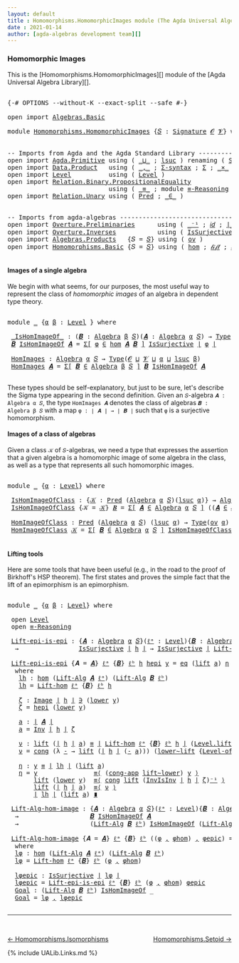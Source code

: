 ```yaml
---
layout: default
title : Homomorphisms.HomomorphicImages module (The Agda Universal Algebra Library)
date : 2021-01-14
author: [agda-algebras development team][]
---
```


### <a id="homomorphic-images">Homomorphic Images</a>

This is the [Homomorphisms.HomomorphicImages][] module of the [Agda Universal Algebra Library][].

<pre class="Agda">

<a id="339" class="Symbol">{-#</a> <a id="343" class="Keyword">OPTIONS</a> <a id="351" class="Pragma">--without-K</a> <a id="363" class="Pragma">--exact-split</a> <a id="377" class="Pragma">--safe</a> <a id="384" class="Symbol">#-}</a>

<a id="389" class="Keyword">open</a> <a id="394" class="Keyword">import</a> <a id="401" href="Algebras.Basic.html" class="Module">Algebras.Basic</a>

<a id="417" class="Keyword">module</a> <a id="424" href="Homomorphisms.HomomorphicImages.html" class="Module">Homomorphisms.HomomorphicImages</a> <a id="456" class="Symbol">{</a><a id="457" href="Homomorphisms.HomomorphicImages.html#457" class="Bound">𝑆</a> <a id="459" class="Symbol">:</a> <a id="461" href="Algebras.Basic.html#3581" class="Function">Signature</a> <a id="471" href="Algebras.Basic.html#1155" class="Generalizable">𝓞</a> <a id="473" href="Algebras.Basic.html#1157" class="Generalizable">𝓥</a><a id="474" class="Symbol">}</a> <a id="476" class="Keyword">where</a>


<a id="484" class="Comment">-- Imports from Agda and the Agda Standard Library --------------------------------</a>
<a id="568" class="Keyword">open</a> <a id="573" class="Keyword">import</a> <a id="580" href="Agda.Primitive.html" class="Module">Agda.Primitive</a> <a id="595" class="Keyword">using</a> <a id="601" class="Symbol">(</a> <a id="603" href="Agda.Primitive.html#810" class="Primitive Operator">_⊔_</a> <a id="607" class="Symbol">;</a> <a id="609" href="Agda.Primitive.html#780" class="Primitive">lsuc</a> <a id="614" class="Symbol">)</a> <a id="616" class="Keyword">renaming</a> <a id="625" class="Symbol">(</a> <a id="627" href="Agda.Primitive.html#326" class="Primitive">Set</a> <a id="631" class="Symbol">to</a> <a id="634" class="Primitive">Type</a> <a id="639" class="Symbol">)</a>
<a id="641" class="Keyword">open</a> <a id="646" class="Keyword">import</a> <a id="653" href="Data.Product.html" class="Module">Data.Product</a>   <a id="668" class="Keyword">using</a> <a id="674" class="Symbol">(</a> <a id="676" href="Agda.Builtin.Sigma.html#236" class="InductiveConstructor Operator">_,_</a> <a id="680" class="Symbol">;</a> <a id="682" href="Data.Product.html#916" class="Function">Σ-syntax</a> <a id="691" class="Symbol">;</a> <a id="693" href="Agda.Builtin.Sigma.html#166" class="Record">Σ</a> <a id="695" class="Symbol">;</a> <a id="697" href="Data.Product.html#1167" class="Function Operator">_×_</a> <a id="701" class="Symbol">)</a>
<a id="703" class="Keyword">open</a> <a id="708" class="Keyword">import</a> <a id="715" href="Level.html" class="Module">Level</a>          <a id="730" class="Keyword">using</a> <a id="736" class="Symbol">(</a> <a id="738" href="Agda.Primitive.html#597" class="Postulate">Level</a> <a id="744" class="Symbol">)</a>
<a id="746" class="Keyword">open</a> <a id="751" class="Keyword">import</a> <a id="758" href="Relation.Binary.PropositionalEquality.html" class="Module">Relation.Binary.PropositionalEquality</a>
                           <a id="823" class="Keyword">using</a> <a id="829" class="Symbol">(</a> <a id="831" href="Agda.Builtin.Equality.html#151" class="Datatype Operator">_≡_</a> <a id="835" class="Symbol">;</a> <a id="837" class="Keyword">module</a> <a id="844" href="Relation.Binary.PropositionalEquality.Core.html#2708" class="Module">≡-Reasoning</a> <a id="856" class="Symbol">;</a> <a id="858" href="Relation.Binary.PropositionalEquality.Core.html#1130" class="Function">cong</a> <a id="863" class="Symbol">;</a> <a id="865" href="Relation.Binary.PropositionalEquality.Core.html#1461" class="Function">cong-app</a> <a id="874" class="Symbol">)</a>
<a id="876" class="Keyword">open</a> <a id="881" class="Keyword">import</a> <a id="888" href="Relation.Unary.html" class="Module">Relation.Unary</a> <a id="903" class="Keyword">using</a> <a id="909" class="Symbol">(</a> <a id="911" href="Relation.Unary.html#1101" class="Function">Pred</a> <a id="916" class="Symbol">;</a> <a id="918" href="Relation.Unary.html#1523" class="Function Operator">_∈_</a> <a id="922" class="Symbol">)</a>


<a id="926" class="Comment">-- Imports from agda-algebras --------------------------------------------------------------</a>
<a id="1019" class="Keyword">open</a> <a id="1024" class="Keyword">import</a> <a id="1031" href="Overture.Preliminaries.html" class="Module">Overture.Preliminaries</a>      <a id="1059" class="Keyword">using</a> <a id="1065" class="Symbol">(</a> <a id="1067" href="Overture.Preliminaries.html#4949" class="Function Operator">_⁻¹</a> <a id="1071" class="Symbol">;</a> <a id="1073" href="Overture.Preliminaries.html#5348" class="Function">𝑖𝑑</a> <a id="1076" class="Symbol">;</a> <a id="1078" href="Overture.Preliminaries.html#4245" class="Function Operator">∣_∣</a> <a id="1082" class="Symbol">;</a> <a id="1084" href="Overture.Preliminaries.html#4283" class="Function Operator">∥_∥</a> <a id="1088" class="Symbol">;</a> <a id="1090" href="Overture.Preliminaries.html#8697" class="Function">lower∼lift</a> <a id="1101" class="Symbol">;</a> <a id="1103" href="Overture.Preliminaries.html#8621" class="Function">lift∼lower</a> <a id="1114" class="Symbol">)</a>
<a id="1116" class="Keyword">open</a> <a id="1121" class="Keyword">import</a> <a id="1128" href="Overture.Inverses.html" class="Module">Overture.Inverses</a>           <a id="1156" class="Keyword">using</a> <a id="1162" class="Symbol">(</a> <a id="1164" href="Overture.Inverses.html#3227" class="Function">IsSurjective</a> <a id="1177" class="Symbol">;</a> <a id="1179" href="Overture.Inverses.html#1171" class="Datatype Operator">Image_∋_</a> <a id="1188" class="Symbol">;</a> <a id="1190" href="Overture.Inverses.html#1771" class="Function">Inv</a> <a id="1194" class="Symbol">;</a> <a id="1196" href="Overture.Inverses.html#1934" class="Function">InvIsInv</a> <a id="1205" class="Symbol">;</a> <a id="1207" href="Overture.Inverses.html#1219" class="InductiveConstructor">eq</a> <a id="1210" class="Symbol">)</a>
<a id="1212" class="Keyword">open</a> <a id="1217" class="Keyword">import</a> <a id="1224" href="Algebras.Products.html" class="Module">Algebras.Products</a>   <a id="1244" class="Symbol">{</a><a id="1245" class="Argument">𝑆</a> <a id="1247" class="Symbol">=</a> <a id="1249" href="Homomorphisms.HomomorphicImages.html#457" class="Bound">𝑆</a><a id="1250" class="Symbol">}</a> <a id="1252" class="Keyword">using</a> <a id="1258" class="Symbol">(</a> <a id="1260" href="Algebras.Products.html#3004" class="Function">ov</a> <a id="1263" class="Symbol">)</a>
<a id="1265" class="Keyword">open</a> <a id="1270" class="Keyword">import</a> <a id="1277" href="Homomorphisms.Basic.html" class="Module">Homomorphisms.Basic</a> <a id="1297" class="Symbol">{</a><a id="1298" class="Argument">𝑆</a> <a id="1300" class="Symbol">=</a> <a id="1302" href="Homomorphisms.HomomorphicImages.html#457" class="Bound">𝑆</a><a id="1303" class="Symbol">}</a> <a id="1305" class="Keyword">using</a> <a id="1311" class="Symbol">(</a> <a id="1313" href="Homomorphisms.Basic.html#3104" class="Function">hom</a> <a id="1317" class="Symbol">;</a> <a id="1319" href="Homomorphisms.Basic.html#4596" class="Function">𝓁𝒾𝒻𝓉</a> <a id="1324" class="Symbol">;</a> <a id="1326" href="Homomorphisms.Basic.html#4685" class="Function">𝓁ℴ𝓌ℯ𝓇</a> <a id="1332" class="Symbol">;</a> <a id="1334" href="Homomorphisms.Basic.html#4778" class="Function">Lift-hom</a> <a id="1343" class="Symbol">)</a>

</pre>


#### <a id="images-of-a-single-algebra">Images of a single algebra</a>

We begin with what seems, for our purposes, the most useful way to represent the class of *homomorphic images* of an algebra in dependent type theory.

<pre class="Agda">

<a id="1597" class="Keyword">module</a> <a id="1604" href="Homomorphisms.HomomorphicImages.html#1604" class="Module">_</a> <a id="1606" class="Symbol">{</a><a id="1607" href="Homomorphisms.HomomorphicImages.html#1607" class="Bound">α</a> <a id="1609" href="Homomorphisms.HomomorphicImages.html#1609" class="Bound">β</a> <a id="1611" class="Symbol">:</a> <a id="1613" href="Agda.Primitive.html#597" class="Postulate">Level</a> <a id="1619" class="Symbol">}</a> <a id="1621" class="Keyword">where</a>

 <a id="1629" href="Homomorphisms.HomomorphicImages.html#1629" class="Function Operator">_IsHomImageOf_</a> <a id="1644" class="Symbol">:</a> <a id="1646" class="Symbol">(</a><a id="1647" href="Homomorphisms.HomomorphicImages.html#1647" class="Bound">𝑩</a> <a id="1649" class="Symbol">:</a> <a id="1651" href="Algebras.Basic.html#6023" class="Function">Algebra</a> <a id="1659" href="Homomorphisms.HomomorphicImages.html#1609" class="Bound">β</a> <a id="1661" href="Homomorphisms.HomomorphicImages.html#457" class="Bound">𝑆</a><a id="1662" class="Symbol">)(</a><a id="1664" href="Homomorphisms.HomomorphicImages.html#1664" class="Bound">𝑨</a> <a id="1666" class="Symbol">:</a> <a id="1668" href="Algebras.Basic.html#6023" class="Function">Algebra</a> <a id="1676" href="Homomorphisms.HomomorphicImages.html#1607" class="Bound">α</a> <a id="1678" href="Homomorphisms.HomomorphicImages.html#457" class="Bound">𝑆</a><a id="1679" class="Symbol">)</a> <a id="1681" class="Symbol">→</a> <a id="1683" href="Homomorphisms.HomomorphicImages.html#634" class="Primitive">Type</a> <a id="1688" class="Symbol">_</a>
 <a id="1691" href="Homomorphisms.HomomorphicImages.html#1691" class="Bound">𝑩</a> <a id="1693" href="Homomorphisms.HomomorphicImages.html#1629" class="Function Operator">IsHomImageOf</a> <a id="1706" href="Homomorphisms.HomomorphicImages.html#1706" class="Bound">𝑨</a> <a id="1708" class="Symbol">=</a> <a id="1710" href="Data.Product.html#916" class="Function">Σ[</a> <a id="1713" href="Homomorphisms.HomomorphicImages.html#1713" class="Bound">φ</a> <a id="1715" href="Data.Product.html#916" class="Function">∈</a> <a id="1717" href="Homomorphisms.Basic.html#3104" class="Function">hom</a> <a id="1721" href="Homomorphisms.HomomorphicImages.html#1706" class="Bound">𝑨</a> <a id="1723" href="Homomorphisms.HomomorphicImages.html#1691" class="Bound">𝑩</a> <a id="1725" href="Data.Product.html#916" class="Function">]</a> <a id="1727" href="Overture.Inverses.html#3227" class="Function">IsSurjective</a> <a id="1740" href="Overture.Preliminaries.html#4245" class="Function Operator">∣</a> <a id="1742" href="Homomorphisms.HomomorphicImages.html#1713" class="Bound">φ</a> <a id="1744" href="Overture.Preliminaries.html#4245" class="Function Operator">∣</a>

 <a id="1748" href="Homomorphisms.HomomorphicImages.html#1748" class="Function">HomImages</a> <a id="1758" class="Symbol">:</a> <a id="1760" href="Algebras.Basic.html#6023" class="Function">Algebra</a> <a id="1768" href="Homomorphisms.HomomorphicImages.html#1607" class="Bound">α</a> <a id="1770" href="Homomorphisms.HomomorphicImages.html#457" class="Bound">𝑆</a> <a id="1772" class="Symbol">→</a> <a id="1774" href="Homomorphisms.HomomorphicImages.html#634" class="Primitive">Type</a><a id="1778" class="Symbol">(</a><a id="1779" href="Homomorphisms.HomomorphicImages.html#471" class="Bound">𝓞</a> <a id="1781" href="Agda.Primitive.html#810" class="Primitive Operator">⊔</a> <a id="1783" href="Homomorphisms.HomomorphicImages.html#473" class="Bound">𝓥</a> <a id="1785" href="Agda.Primitive.html#810" class="Primitive Operator">⊔</a> <a id="1787" href="Homomorphisms.HomomorphicImages.html#1607" class="Bound">α</a> <a id="1789" href="Agda.Primitive.html#810" class="Primitive Operator">⊔</a> <a id="1791" href="Agda.Primitive.html#780" class="Primitive">lsuc</a> <a id="1796" href="Homomorphisms.HomomorphicImages.html#1609" class="Bound">β</a><a id="1797" class="Symbol">)</a>
 <a id="1800" href="Homomorphisms.HomomorphicImages.html#1748" class="Function">HomImages</a> <a id="1810" href="Homomorphisms.HomomorphicImages.html#1810" class="Bound">𝑨</a> <a id="1812" class="Symbol">=</a> <a id="1814" href="Data.Product.html#916" class="Function">Σ[</a> <a id="1817" href="Homomorphisms.HomomorphicImages.html#1817" class="Bound">𝑩</a> <a id="1819" href="Data.Product.html#916" class="Function">∈</a> <a id="1821" href="Algebras.Basic.html#6023" class="Function">Algebra</a> <a id="1829" href="Homomorphisms.HomomorphicImages.html#1609" class="Bound">β</a> <a id="1831" href="Homomorphisms.HomomorphicImages.html#457" class="Bound">𝑆</a> <a id="1833" href="Data.Product.html#916" class="Function">]</a> <a id="1835" href="Homomorphisms.HomomorphicImages.html#1817" class="Bound">𝑩</a> <a id="1837" href="Homomorphisms.HomomorphicImages.html#1629" class="Function Operator">IsHomImageOf</a> <a id="1850" href="Homomorphisms.HomomorphicImages.html#1810" class="Bound">𝑨</a>

</pre>

These types should be self-explanatory, but just to be sure, let's describe the Sigma type appearing in the second definition. Given an `𝑆`-algebra `𝑨 : Algebra α 𝑆`, the type `HomImages 𝑨` denotes the class of algebras `𝑩 : Algebra β 𝑆` with a map `φ : ∣ 𝑨 ∣ → ∣ 𝑩 ∣` such that `φ` is a surjective homomorphism.



#### <a id="images-of-a-class-of-algebras">Images of a class of algebras</a>

Given a class `𝒦` of `𝑆`-algebras, we need a type that expresses the assertion that a given algebra is a homomorphic image of some algebra in the class, as well as a type that represents all such homomorphic images.

<pre class="Agda">

<a id="2490" class="Keyword">module</a> <a id="2497" href="Homomorphisms.HomomorphicImages.html#2497" class="Module">_</a> <a id="2499" class="Symbol">{</a><a id="2500" href="Homomorphisms.HomomorphicImages.html#2500" class="Bound">α</a> <a id="2502" class="Symbol">:</a> <a id="2504" href="Agda.Primitive.html#597" class="Postulate">Level</a><a id="2509" class="Symbol">}</a> <a id="2511" class="Keyword">where</a>

 <a id="2519" href="Homomorphisms.HomomorphicImages.html#2519" class="Function">IsHomImageOfClass</a> <a id="2537" class="Symbol">:</a> <a id="2539" class="Symbol">{</a><a id="2540" href="Homomorphisms.HomomorphicImages.html#2540" class="Bound">𝒦</a> <a id="2542" class="Symbol">:</a> <a id="2544" href="Relation.Unary.html#1101" class="Function">Pred</a> <a id="2549" class="Symbol">(</a><a id="2550" href="Algebras.Basic.html#6023" class="Function">Algebra</a> <a id="2558" href="Homomorphisms.HomomorphicImages.html#2500" class="Bound">α</a> <a id="2560" href="Homomorphisms.HomomorphicImages.html#457" class="Bound">𝑆</a><a id="2561" class="Symbol">)(</a><a id="2563" href="Agda.Primitive.html#780" class="Primitive">lsuc</a> <a id="2568" href="Homomorphisms.HomomorphicImages.html#2500" class="Bound">α</a><a id="2569" class="Symbol">)}</a> <a id="2572" class="Symbol">→</a> <a id="2574" href="Algebras.Basic.html#6023" class="Function">Algebra</a> <a id="2582" href="Homomorphisms.HomomorphicImages.html#2500" class="Bound">α</a> <a id="2584" href="Homomorphisms.HomomorphicImages.html#457" class="Bound">𝑆</a> <a id="2586" class="Symbol">→</a> <a id="2588" href="Homomorphisms.HomomorphicImages.html#634" class="Primitive">Type</a><a id="2592" class="Symbol">(</a><a id="2593" href="Algebras.Products.html#3004" class="Function">ov</a> <a id="2596" href="Homomorphisms.HomomorphicImages.html#2500" class="Bound">α</a><a id="2597" class="Symbol">)</a>
 <a id="2600" href="Homomorphisms.HomomorphicImages.html#2519" class="Function">IsHomImageOfClass</a> <a id="2618" class="Symbol">{</a><a id="2619" class="Argument">𝒦</a> <a id="2621" class="Symbol">=</a> <a id="2623" href="Homomorphisms.HomomorphicImages.html#2623" class="Bound">𝒦</a><a id="2624" class="Symbol">}</a> <a id="2626" href="Homomorphisms.HomomorphicImages.html#2626" class="Bound">𝑩</a> <a id="2628" class="Symbol">=</a> <a id="2630" href="Data.Product.html#916" class="Function">Σ[</a> <a id="2633" href="Homomorphisms.HomomorphicImages.html#2633" class="Bound">𝑨</a> <a id="2635" href="Data.Product.html#916" class="Function">∈</a> <a id="2637" href="Algebras.Basic.html#6023" class="Function">Algebra</a> <a id="2645" href="Homomorphisms.HomomorphicImages.html#2500" class="Bound">α</a> <a id="2647" href="Homomorphisms.HomomorphicImages.html#457" class="Bound">𝑆</a> <a id="2649" href="Data.Product.html#916" class="Function">]</a> <a id="2651" class="Symbol">((</a><a id="2653" href="Homomorphisms.HomomorphicImages.html#2633" class="Bound">𝑨</a> <a id="2655" href="Relation.Unary.html#1523" class="Function Operator">∈</a> <a id="2657" href="Homomorphisms.HomomorphicImages.html#2623" class="Bound">𝒦</a><a id="2658" class="Symbol">)</a> <a id="2660" href="Data.Product.html#1167" class="Function Operator">×</a> <a id="2662" class="Symbol">(</a><a id="2663" href="Homomorphisms.HomomorphicImages.html#2626" class="Bound">𝑩</a> <a id="2665" href="Homomorphisms.HomomorphicImages.html#1629" class="Function Operator">IsHomImageOf</a> <a id="2678" href="Homomorphisms.HomomorphicImages.html#2633" class="Bound">𝑨</a><a id="2679" class="Symbol">))</a>

 <a id="2684" href="Homomorphisms.HomomorphicImages.html#2684" class="Function">HomImageOfClass</a> <a id="2700" class="Symbol">:</a> <a id="2702" href="Relation.Unary.html#1101" class="Function">Pred</a> <a id="2707" class="Symbol">(</a><a id="2708" href="Algebras.Basic.html#6023" class="Function">Algebra</a> <a id="2716" href="Homomorphisms.HomomorphicImages.html#2500" class="Bound">α</a> <a id="2718" href="Homomorphisms.HomomorphicImages.html#457" class="Bound">𝑆</a><a id="2719" class="Symbol">)</a> <a id="2721" class="Symbol">(</a><a id="2722" href="Agda.Primitive.html#780" class="Primitive">lsuc</a> <a id="2727" href="Homomorphisms.HomomorphicImages.html#2500" class="Bound">α</a><a id="2728" class="Symbol">)</a> <a id="2730" class="Symbol">→</a> <a id="2732" href="Homomorphisms.HomomorphicImages.html#634" class="Primitive">Type</a><a id="2736" class="Symbol">(</a><a id="2737" href="Algebras.Products.html#3004" class="Function">ov</a> <a id="2740" href="Homomorphisms.HomomorphicImages.html#2500" class="Bound">α</a><a id="2741" class="Symbol">)</a>
 <a id="2744" href="Homomorphisms.HomomorphicImages.html#2684" class="Function">HomImageOfClass</a> <a id="2760" href="Homomorphisms.HomomorphicImages.html#2760" class="Bound">𝒦</a> <a id="2762" class="Symbol">=</a> <a id="2764" href="Data.Product.html#916" class="Function">Σ[</a> <a id="2767" href="Homomorphisms.HomomorphicImages.html#2767" class="Bound">𝑩</a> <a id="2769" href="Data.Product.html#916" class="Function">∈</a> <a id="2771" href="Algebras.Basic.html#6023" class="Function">Algebra</a> <a id="2779" href="Homomorphisms.HomomorphicImages.html#2500" class="Bound">α</a> <a id="2781" href="Homomorphisms.HomomorphicImages.html#457" class="Bound">𝑆</a> <a id="2783" href="Data.Product.html#916" class="Function">]</a> <a id="2785" href="Homomorphisms.HomomorphicImages.html#2519" class="Function">IsHomImageOfClass</a><a id="2802" class="Symbol">{</a><a id="2803" href="Homomorphisms.HomomorphicImages.html#2760" class="Bound">𝒦</a><a id="2804" class="Symbol">}</a> <a id="2806" href="Homomorphisms.HomomorphicImages.html#2767" class="Bound">𝑩</a>

</pre>



#### <a id="lifting-tools">Lifting tools</a>

Here are some tools that have been useful (e.g., in the road to the proof of Birkhoff's HSP theorem). The first states and proves the simple fact that the lift of an epimorphism is an epimorphism.

<pre class="Agda">

<a id="3081" class="Keyword">module</a> <a id="3088" href="Homomorphisms.HomomorphicImages.html#3088" class="Module">_</a> <a id="3090" class="Symbol">{</a><a id="3091" href="Homomorphisms.HomomorphicImages.html#3091" class="Bound">α</a> <a id="3093" href="Homomorphisms.HomomorphicImages.html#3093" class="Bound">β</a> <a id="3095" class="Symbol">:</a> <a id="3097" href="Agda.Primitive.html#597" class="Postulate">Level</a><a id="3102" class="Symbol">}</a> <a id="3104" class="Keyword">where</a>

 <a id="3112" class="Keyword">open</a> <a id="3117" href="Level.html" class="Module">Level</a>
 <a id="3124" class="Keyword">open</a> <a id="3129" href="Relation.Binary.PropositionalEquality.Core.html#2708" class="Module">≡-Reasoning</a>

 <a id="3143" href="Homomorphisms.HomomorphicImages.html#3143" class="Function">Lift-epi-is-epi</a> <a id="3159" class="Symbol">:</a> <a id="3161" class="Symbol">{</a><a id="3162" href="Homomorphisms.HomomorphicImages.html#3162" class="Bound">𝑨</a> <a id="3164" class="Symbol">:</a> <a id="3166" href="Algebras.Basic.html#6023" class="Function">Algebra</a> <a id="3174" href="Homomorphisms.HomomorphicImages.html#3091" class="Bound">α</a> <a id="3176" href="Homomorphisms.HomomorphicImages.html#457" class="Bound">𝑆</a><a id="3177" class="Symbol">}(</a><a id="3179" href="Homomorphisms.HomomorphicImages.html#3179" class="Bound">ℓᵃ</a> <a id="3182" class="Symbol">:</a> <a id="3184" href="Agda.Primitive.html#597" class="Postulate">Level</a><a id="3189" class="Symbol">){</a><a id="3191" href="Homomorphisms.HomomorphicImages.html#3191" class="Bound">𝑩</a> <a id="3193" class="Symbol">:</a> <a id="3195" href="Algebras.Basic.html#6023" class="Function">Algebra</a> <a id="3203" href="Homomorphisms.HomomorphicImages.html#3093" class="Bound">β</a> <a id="3205" href="Homomorphisms.HomomorphicImages.html#457" class="Bound">𝑆</a><a id="3206" class="Symbol">}(</a><a id="3208" href="Homomorphisms.HomomorphicImages.html#3208" class="Bound">ℓᵇ</a> <a id="3211" class="Symbol">:</a> <a id="3213" href="Agda.Primitive.html#597" class="Postulate">Level</a><a id="3218" class="Symbol">)(</a><a id="3220" href="Homomorphisms.HomomorphicImages.html#3220" class="Bound">h</a> <a id="3222" class="Symbol">:</a> <a id="3224" href="Homomorphisms.Basic.html#3104" class="Function">hom</a> <a id="3228" href="Homomorphisms.HomomorphicImages.html#3162" class="Bound">𝑨</a> <a id="3230" href="Homomorphisms.HomomorphicImages.html#3191" class="Bound">𝑩</a><a id="3231" class="Symbol">)</a>
  <a id="3235" class="Symbol">→</a>                <a id="3252" href="Overture.Inverses.html#3227" class="Function">IsSurjective</a> <a id="3265" href="Overture.Preliminaries.html#4245" class="Function Operator">∣</a> <a id="3267" href="Homomorphisms.HomomorphicImages.html#3220" class="Bound">h</a> <a id="3269" href="Overture.Preliminaries.html#4245" class="Function Operator">∣</a> <a id="3271" class="Symbol">→</a> <a id="3273" href="Overture.Inverses.html#3227" class="Function">IsSurjective</a> <a id="3286" href="Overture.Preliminaries.html#4245" class="Function Operator">∣</a> <a id="3288" href="Homomorphisms.Basic.html#4778" class="Function">Lift-hom</a> <a id="3297" href="Homomorphisms.HomomorphicImages.html#3179" class="Bound">ℓᵃ</a> <a id="3300" class="Symbol">{</a><a id="3301" href="Homomorphisms.HomomorphicImages.html#3191" class="Bound">𝑩</a><a id="3302" class="Symbol">}</a> <a id="3304" href="Homomorphisms.HomomorphicImages.html#3208" class="Bound">ℓᵇ</a> <a id="3307" href="Homomorphisms.HomomorphicImages.html#3220" class="Bound">h</a> <a id="3309" href="Overture.Preliminaries.html#4245" class="Function Operator">∣</a>

 <a id="3313" href="Homomorphisms.HomomorphicImages.html#3143" class="Function">Lift-epi-is-epi</a> <a id="3329" class="Symbol">{</a><a id="3330" class="Argument">𝑨</a> <a id="3332" class="Symbol">=</a> <a id="3334" href="Homomorphisms.HomomorphicImages.html#3334" class="Bound">𝑨</a><a id="3335" class="Symbol">}</a> <a id="3337" href="Homomorphisms.HomomorphicImages.html#3337" class="Bound">ℓᵃ</a> <a id="3340" class="Symbol">{</a><a id="3341" href="Homomorphisms.HomomorphicImages.html#3341" class="Bound">𝑩</a><a id="3342" class="Symbol">}</a> <a id="3344" href="Homomorphisms.HomomorphicImages.html#3344" class="Bound">ℓᵇ</a> <a id="3347" href="Homomorphisms.HomomorphicImages.html#3347" class="Bound">h</a> <a id="3349" href="Homomorphisms.HomomorphicImages.html#3349" class="Bound">hepi</a> <a id="3354" href="Homomorphisms.HomomorphicImages.html#3354" class="Bound">y</a> <a id="3356" class="Symbol">=</a> <a id="3358" href="Overture.Inverses.html#1219" class="InductiveConstructor">eq</a> <a id="3361" class="Symbol">(</a><a id="3362" href="Level.html#457" class="InductiveConstructor">lift</a> <a id="3367" href="Homomorphisms.HomomorphicImages.html#3511" class="Function">a</a><a id="3368" class="Symbol">)</a> <a id="3370" href="Homomorphisms.HomomorphicImages.html#3685" class="Function">η</a>
  <a id="3374" class="Keyword">where</a>
   <a id="3383" href="Homomorphisms.HomomorphicImages.html#3383" class="Function">lh</a> <a id="3386" class="Symbol">:</a> <a id="3388" href="Homomorphisms.Basic.html#3104" class="Function">hom</a> <a id="3392" class="Symbol">(</a><a id="3393" href="Algebras.Basic.html#9813" class="Function">Lift-Alg</a> <a id="3402" href="Homomorphisms.HomomorphicImages.html#3334" class="Bound">𝑨</a> <a id="3404" href="Homomorphisms.HomomorphicImages.html#3337" class="Bound">ℓᵃ</a><a id="3406" class="Symbol">)</a> <a id="3408" class="Symbol">(</a><a id="3409" href="Algebras.Basic.html#9813" class="Function">Lift-Alg</a> <a id="3418" href="Homomorphisms.HomomorphicImages.html#3341" class="Bound">𝑩</a> <a id="3420" href="Homomorphisms.HomomorphicImages.html#3344" class="Bound">ℓᵇ</a><a id="3422" class="Symbol">)</a>
   <a id="3427" href="Homomorphisms.HomomorphicImages.html#3383" class="Function">lh</a> <a id="3430" class="Symbol">=</a> <a id="3432" href="Homomorphisms.Basic.html#4778" class="Function">Lift-hom</a> <a id="3441" href="Homomorphisms.HomomorphicImages.html#3337" class="Bound">ℓᵃ</a> <a id="3444" class="Symbol">{</a><a id="3445" href="Homomorphisms.HomomorphicImages.html#3341" class="Bound">𝑩</a><a id="3446" class="Symbol">}</a> <a id="3448" href="Homomorphisms.HomomorphicImages.html#3344" class="Bound">ℓᵇ</a> <a id="3451" href="Homomorphisms.HomomorphicImages.html#3347" class="Bound">h</a>

   <a id="3457" href="Homomorphisms.HomomorphicImages.html#3457" class="Function">ζ</a> <a id="3459" class="Symbol">:</a> <a id="3461" href="Overture.Inverses.html#1171" class="Datatype Operator">Image</a> <a id="3467" href="Overture.Preliminaries.html#4245" class="Function Operator">∣</a> <a id="3469" href="Homomorphisms.HomomorphicImages.html#3347" class="Bound">h</a> <a id="3471" href="Overture.Preliminaries.html#4245" class="Function Operator">∣</a> <a id="3473" href="Overture.Inverses.html#1171" class="Datatype Operator">∋</a> <a id="3475" class="Symbol">(</a><a id="3476" href="Level.html#470" class="Field">lower</a> <a id="3482" href="Homomorphisms.HomomorphicImages.html#3354" class="Bound">y</a><a id="3483" class="Symbol">)</a>
   <a id="3488" href="Homomorphisms.HomomorphicImages.html#3457" class="Function">ζ</a> <a id="3490" class="Symbol">=</a> <a id="3492" href="Homomorphisms.HomomorphicImages.html#3349" class="Bound">hepi</a> <a id="3497" class="Symbol">(</a><a id="3498" href="Level.html#470" class="Field">lower</a> <a id="3504" href="Homomorphisms.HomomorphicImages.html#3354" class="Bound">y</a><a id="3505" class="Symbol">)</a>

   <a id="3511" href="Homomorphisms.HomomorphicImages.html#3511" class="Function">a</a> <a id="3513" class="Symbol">:</a> <a id="3515" href="Overture.Preliminaries.html#4245" class="Function Operator">∣</a> <a id="3517" href="Homomorphisms.HomomorphicImages.html#3334" class="Bound">𝑨</a> <a id="3519" href="Overture.Preliminaries.html#4245" class="Function Operator">∣</a>
   <a id="3524" href="Homomorphisms.HomomorphicImages.html#3511" class="Function">a</a> <a id="3526" class="Symbol">=</a> <a id="3528" href="Overture.Inverses.html#1771" class="Function">Inv</a> <a id="3532" href="Overture.Preliminaries.html#4245" class="Function Operator">∣</a> <a id="3534" href="Homomorphisms.HomomorphicImages.html#3347" class="Bound">h</a> <a id="3536" href="Overture.Preliminaries.html#4245" class="Function Operator">∣</a> <a id="3538" href="Homomorphisms.HomomorphicImages.html#3457" class="Function">ζ</a>

   <a id="3544" href="Homomorphisms.HomomorphicImages.html#3544" class="Function">ν</a> <a id="3546" class="Symbol">:</a> <a id="3548" href="Level.html#457" class="InductiveConstructor">lift</a> <a id="3553" class="Symbol">(</a><a id="3554" href="Overture.Preliminaries.html#4245" class="Function Operator">∣</a> <a id="3556" href="Homomorphisms.HomomorphicImages.html#3347" class="Bound">h</a> <a id="3558" href="Overture.Preliminaries.html#4245" class="Function Operator">∣</a> <a id="3560" href="Homomorphisms.HomomorphicImages.html#3511" class="Function">a</a><a id="3561" class="Symbol">)</a> <a id="3563" href="Agda.Builtin.Equality.html#151" class="Datatype Operator">≡</a> <a id="3565" href="Overture.Preliminaries.html#4245" class="Function Operator">∣</a> <a id="3567" href="Homomorphisms.Basic.html#4778" class="Function">Lift-hom</a> <a id="3576" href="Homomorphisms.HomomorphicImages.html#3337" class="Bound">ℓᵃ</a> <a id="3579" class="Symbol">{</a><a id="3580" href="Homomorphisms.HomomorphicImages.html#3341" class="Bound">𝑩</a><a id="3581" class="Symbol">}</a> <a id="3583" href="Homomorphisms.HomomorphicImages.html#3344" class="Bound">ℓᵇ</a> <a id="3586" href="Homomorphisms.HomomorphicImages.html#3347" class="Bound">h</a> <a id="3588" href="Overture.Preliminaries.html#4245" class="Function Operator">∣</a> <a id="3590" class="Symbol">(</a><a id="3591" href="Level.html#457" class="InductiveConstructor">Level.lift</a> <a id="3602" href="Homomorphisms.HomomorphicImages.html#3511" class="Function">a</a><a id="3603" class="Symbol">)</a>
   <a id="3608" href="Homomorphisms.HomomorphicImages.html#3544" class="Function">ν</a> <a id="3610" class="Symbol">=</a> <a id="3612" href="Relation.Binary.PropositionalEquality.Core.html#1130" class="Function">cong</a> <a id="3617" class="Symbol">(λ</a> <a id="3620" href="Homomorphisms.HomomorphicImages.html#3620" class="Bound">-</a> <a id="3622" class="Symbol">→</a> <a id="3624" href="Level.html#457" class="InductiveConstructor">lift</a> <a id="3629" class="Symbol">(</a><a id="3630" href="Overture.Preliminaries.html#4245" class="Function Operator">∣</a> <a id="3632" href="Homomorphisms.HomomorphicImages.html#3347" class="Bound">h</a> <a id="3634" href="Overture.Preliminaries.html#4245" class="Function Operator">∣</a> <a id="3636" class="Symbol">(</a><a id="3637" href="Homomorphisms.HomomorphicImages.html#3620" class="Bound">-</a> <a id="3639" href="Homomorphisms.HomomorphicImages.html#3511" class="Function">a</a><a id="3640" class="Symbol">)))</a> <a id="3644" class="Symbol">(</a><a id="3645" href="Overture.Preliminaries.html#8697" class="Function">lower∼lift</a> <a id="3656" class="Symbol">{</a><a id="3657" href="Algebras.Basic.html#9039" class="Function">Level-of-Carrier</a> <a id="3674" href="Homomorphisms.HomomorphicImages.html#3334" class="Bound">𝑨</a><a id="3675" class="Symbol">}{</a><a id="3677" href="Homomorphisms.HomomorphicImages.html#3093" class="Bound">β</a><a id="3678" class="Symbol">})</a>

   <a id="3685" href="Homomorphisms.HomomorphicImages.html#3685" class="Function">η</a> <a id="3687" class="Symbol">:</a> <a id="3689" href="Homomorphisms.HomomorphicImages.html#3354" class="Bound">y</a> <a id="3691" href="Agda.Builtin.Equality.html#151" class="Datatype Operator">≡</a> <a id="3693" href="Overture.Preliminaries.html#4245" class="Function Operator">∣</a> <a id="3695" href="Homomorphisms.HomomorphicImages.html#3383" class="Function">lh</a> <a id="3698" href="Overture.Preliminaries.html#4245" class="Function Operator">∣</a> <a id="3700" class="Symbol">(</a><a id="3701" href="Level.html#457" class="InductiveConstructor">lift</a> <a id="3706" href="Homomorphisms.HomomorphicImages.html#3511" class="Function">a</a><a id="3707" class="Symbol">)</a>
   <a id="3712" href="Homomorphisms.HomomorphicImages.html#3685" class="Function">η</a> <a id="3714" class="Symbol">=</a> <a id="3716" href="Homomorphisms.HomomorphicImages.html#3354" class="Bound">y</a>               <a id="3732" href="Relation.Binary.PropositionalEquality.Core.html#2923" class="Function">≡⟨</a> <a id="3735" class="Symbol">(</a><a id="3736" href="Relation.Binary.PropositionalEquality.Core.html#1461" class="Function">cong-app</a> <a id="3745" href="Overture.Preliminaries.html#8621" class="Function">lift∼lower</a><a id="3755" class="Symbol">)</a> <a id="3757" href="Homomorphisms.HomomorphicImages.html#3354" class="Bound">y</a> <a id="3759" href="Relation.Binary.PropositionalEquality.Core.html#2923" class="Function">⟩</a>
       <a id="3768" href="Level.html#457" class="InductiveConstructor">lift</a> <a id="3773" class="Symbol">(</a><a id="3774" href="Level.html#470" class="Field">lower</a> <a id="3780" href="Homomorphisms.HomomorphicImages.html#3354" class="Bound">y</a><a id="3781" class="Symbol">)</a>  <a id="3784" href="Relation.Binary.PropositionalEquality.Core.html#2923" class="Function">≡⟨</a> <a id="3787" href="Relation.Binary.PropositionalEquality.Core.html#1130" class="Function">cong</a> <a id="3792" href="Level.html#457" class="InductiveConstructor">lift</a> <a id="3797" class="Symbol">(</a><a id="3798" href="Overture.Inverses.html#1934" class="Function">InvIsInv</a> <a id="3807" href="Overture.Preliminaries.html#4245" class="Function Operator">∣</a> <a id="3809" href="Homomorphisms.HomomorphicImages.html#3347" class="Bound">h</a> <a id="3811" href="Overture.Preliminaries.html#4245" class="Function Operator">∣</a> <a id="3813" href="Homomorphisms.HomomorphicImages.html#3457" class="Function">ζ</a><a id="3814" class="Symbol">)</a><a id="3815" href="Overture.Preliminaries.html#4949" class="Function Operator">⁻¹</a> <a id="3818" href="Relation.Binary.PropositionalEquality.Core.html#2923" class="Function">⟩</a>
       <a id="3827" href="Level.html#457" class="InductiveConstructor">lift</a> <a id="3832" class="Symbol">(</a><a id="3833" href="Overture.Preliminaries.html#4245" class="Function Operator">∣</a> <a id="3835" href="Homomorphisms.HomomorphicImages.html#3347" class="Bound">h</a> <a id="3837" href="Overture.Preliminaries.html#4245" class="Function Operator">∣</a> <a id="3839" href="Homomorphisms.HomomorphicImages.html#3511" class="Function">a</a><a id="3840" class="Symbol">)</a>  <a id="3843" href="Relation.Binary.PropositionalEquality.Core.html#2923" class="Function">≡⟨</a> <a id="3846" href="Homomorphisms.HomomorphicImages.html#3544" class="Function">ν</a> <a id="3848" href="Relation.Binary.PropositionalEquality.Core.html#2923" class="Function">⟩</a>
       <a id="3857" href="Overture.Preliminaries.html#4245" class="Function Operator">∣</a> <a id="3859" href="Homomorphisms.HomomorphicImages.html#3383" class="Function">lh</a> <a id="3862" href="Overture.Preliminaries.html#4245" class="Function Operator">∣</a> <a id="3864" class="Symbol">(</a><a id="3865" href="Level.html#457" class="InductiveConstructor">lift</a> <a id="3870" href="Homomorphisms.HomomorphicImages.html#3511" class="Function">a</a><a id="3871" class="Symbol">)</a> <a id="3873" href="Relation.Binary.PropositionalEquality.Core.html#3105" class="Function Operator">∎</a>

 <a id="3877" href="Homomorphisms.HomomorphicImages.html#3877" class="Function">Lift-Alg-hom-image</a> <a id="3896" class="Symbol">:</a> <a id="3898" class="Symbol">{</a><a id="3899" href="Homomorphisms.HomomorphicImages.html#3899" class="Bound">𝑨</a> <a id="3901" class="Symbol">:</a> <a id="3903" href="Algebras.Basic.html#6023" class="Function">Algebra</a> <a id="3911" href="Homomorphisms.HomomorphicImages.html#3091" class="Bound">α</a> <a id="3913" href="Homomorphisms.HomomorphicImages.html#457" class="Bound">𝑆</a><a id="3914" class="Symbol">}(</a><a id="3916" href="Homomorphisms.HomomorphicImages.html#3916" class="Bound">ℓᵃ</a> <a id="3919" class="Symbol">:</a> <a id="3921" href="Agda.Primitive.html#597" class="Postulate">Level</a><a id="3926" class="Symbol">){</a><a id="3928" href="Homomorphisms.HomomorphicImages.html#3928" class="Bound">𝑩</a> <a id="3930" class="Symbol">:</a> <a id="3932" href="Algebras.Basic.html#6023" class="Function">Algebra</a> <a id="3940" href="Homomorphisms.HomomorphicImages.html#3093" class="Bound">β</a> <a id="3942" href="Homomorphisms.HomomorphicImages.html#457" class="Bound">𝑆</a><a id="3943" class="Symbol">}(</a><a id="3945" href="Homomorphisms.HomomorphicImages.html#3945" class="Bound">ℓᵇ</a> <a id="3948" class="Symbol">:</a> <a id="3950" href="Agda.Primitive.html#597" class="Postulate">Level</a><a id="3955" class="Symbol">)</a>
  <a id="3959" class="Symbol">→</a>                   <a id="3979" href="Homomorphisms.HomomorphicImages.html#3928" class="Bound">𝑩</a> <a id="3981" href="Homomorphisms.HomomorphicImages.html#1629" class="Function Operator">IsHomImageOf</a> <a id="3994" href="Homomorphisms.HomomorphicImages.html#3899" class="Bound">𝑨</a>
  <a id="3998" class="Symbol">→</a>                   <a id="4018" class="Symbol">(</a><a id="4019" href="Algebras.Basic.html#9813" class="Function">Lift-Alg</a> <a id="4028" href="Homomorphisms.HomomorphicImages.html#3928" class="Bound">𝑩</a> <a id="4030" href="Homomorphisms.HomomorphicImages.html#3945" class="Bound">ℓᵇ</a><a id="4032" class="Symbol">)</a> <a id="4034" href="Homomorphisms.HomomorphicImages.html#1629" class="Function Operator">IsHomImageOf</a> <a id="4047" class="Symbol">(</a><a id="4048" href="Algebras.Basic.html#9813" class="Function">Lift-Alg</a> <a id="4057" href="Homomorphisms.HomomorphicImages.html#3899" class="Bound">𝑨</a> <a id="4059" href="Homomorphisms.HomomorphicImages.html#3916" class="Bound">ℓᵃ</a><a id="4061" class="Symbol">)</a>

 <a id="4065" href="Homomorphisms.HomomorphicImages.html#3877" class="Function">Lift-Alg-hom-image</a> <a id="4084" class="Symbol">{</a><a id="4085" class="Argument">𝑨</a> <a id="4087" class="Symbol">=</a> <a id="4089" href="Homomorphisms.HomomorphicImages.html#4089" class="Bound">𝑨</a><a id="4090" class="Symbol">}</a> <a id="4092" href="Homomorphisms.HomomorphicImages.html#4092" class="Bound">ℓᵃ</a> <a id="4095" class="Symbol">{</a><a id="4096" href="Homomorphisms.HomomorphicImages.html#4096" class="Bound">𝑩</a><a id="4097" class="Symbol">}</a> <a id="4099" href="Homomorphisms.HomomorphicImages.html#4099" class="Bound">ℓᵇ</a> <a id="4102" class="Symbol">((</a><a id="4104" href="Homomorphisms.HomomorphicImages.html#4104" class="Bound">φ</a> <a id="4106" href="Agda.Builtin.Sigma.html#236" class="InductiveConstructor Operator">,</a> <a id="4108" href="Homomorphisms.HomomorphicImages.html#4108" class="Bound">φhom</a><a id="4112" class="Symbol">)</a> <a id="4114" href="Agda.Builtin.Sigma.html#236" class="InductiveConstructor Operator">,</a> <a id="4116" href="Homomorphisms.HomomorphicImages.html#4116" class="Bound">φepic</a><a id="4121" class="Symbol">)</a> <a id="4123" class="Symbol">=</a> <a id="4125" href="Homomorphisms.HomomorphicImages.html#4306" class="Function">Goal</a>
  <a id="4132" class="Keyword">where</a>
  <a id="4140" href="Homomorphisms.HomomorphicImages.html#4140" class="Function">lφ</a> <a id="4143" class="Symbol">:</a> <a id="4145" href="Homomorphisms.Basic.html#3104" class="Function">hom</a> <a id="4149" class="Symbol">(</a><a id="4150" href="Algebras.Basic.html#9813" class="Function">Lift-Alg</a> <a id="4159" href="Homomorphisms.HomomorphicImages.html#4089" class="Bound">𝑨</a> <a id="4161" href="Homomorphisms.HomomorphicImages.html#4092" class="Bound">ℓᵃ</a><a id="4163" class="Symbol">)</a> <a id="4165" class="Symbol">(</a><a id="4166" href="Algebras.Basic.html#9813" class="Function">Lift-Alg</a> <a id="4175" href="Homomorphisms.HomomorphicImages.html#4096" class="Bound">𝑩</a> <a id="4177" href="Homomorphisms.HomomorphicImages.html#4099" class="Bound">ℓᵇ</a><a id="4179" class="Symbol">)</a>
  <a id="4183" href="Homomorphisms.HomomorphicImages.html#4140" class="Function">lφ</a> <a id="4186" class="Symbol">=</a> <a id="4188" href="Homomorphisms.Basic.html#4778" class="Function">Lift-hom</a> <a id="4197" href="Homomorphisms.HomomorphicImages.html#4092" class="Bound">ℓᵃ</a> <a id="4200" class="Symbol">{</a><a id="4201" href="Homomorphisms.HomomorphicImages.html#4096" class="Bound">𝑩</a><a id="4202" class="Symbol">}</a> <a id="4204" href="Homomorphisms.HomomorphicImages.html#4099" class="Bound">ℓᵇ</a> <a id="4207" class="Symbol">(</a><a id="4208" href="Homomorphisms.HomomorphicImages.html#4104" class="Bound">φ</a> <a id="4210" href="Agda.Builtin.Sigma.html#236" class="InductiveConstructor Operator">,</a> <a id="4212" href="Homomorphisms.HomomorphicImages.html#4108" class="Bound">φhom</a><a id="4216" class="Symbol">)</a>

  <a id="4221" href="Homomorphisms.HomomorphicImages.html#4221" class="Function">lφepic</a> <a id="4228" class="Symbol">:</a> <a id="4230" href="Overture.Inverses.html#3227" class="Function">IsSurjective</a> <a id="4243" href="Overture.Preliminaries.html#4245" class="Function Operator">∣</a> <a id="4245" href="Homomorphisms.HomomorphicImages.html#4140" class="Function">lφ</a> <a id="4248" href="Overture.Preliminaries.html#4245" class="Function Operator">∣</a>
  <a id="4252" href="Homomorphisms.HomomorphicImages.html#4221" class="Function">lφepic</a> <a id="4259" class="Symbol">=</a> <a id="4261" href="Homomorphisms.HomomorphicImages.html#3143" class="Function">Lift-epi-is-epi</a> <a id="4277" href="Homomorphisms.HomomorphicImages.html#4092" class="Bound">ℓᵃ</a> <a id="4280" class="Symbol">{</a><a id="4281" href="Homomorphisms.HomomorphicImages.html#4096" class="Bound">𝑩</a><a id="4282" class="Symbol">}</a> <a id="4284" href="Homomorphisms.HomomorphicImages.html#4099" class="Bound">ℓᵇ</a> <a id="4287" class="Symbol">(</a><a id="4288" href="Homomorphisms.HomomorphicImages.html#4104" class="Bound">φ</a> <a id="4290" href="Agda.Builtin.Sigma.html#236" class="InductiveConstructor Operator">,</a> <a id="4292" href="Homomorphisms.HomomorphicImages.html#4108" class="Bound">φhom</a><a id="4296" class="Symbol">)</a> <a id="4298" href="Homomorphisms.HomomorphicImages.html#4116" class="Bound">φepic</a>
  <a id="4306" href="Homomorphisms.HomomorphicImages.html#4306" class="Function">Goal</a> <a id="4311" class="Symbol">:</a> <a id="4313" class="Symbol">(</a><a id="4314" href="Algebras.Basic.html#9813" class="Function">Lift-Alg</a> <a id="4323" href="Homomorphisms.HomomorphicImages.html#4096" class="Bound">𝑩</a> <a id="4325" href="Homomorphisms.HomomorphicImages.html#4099" class="Bound">ℓᵇ</a><a id="4327" class="Symbol">)</a> <a id="4329" href="Homomorphisms.HomomorphicImages.html#1629" class="Function Operator">IsHomImageOf</a> <a id="4342" class="Symbol">_</a>
  <a id="4346" href="Homomorphisms.HomomorphicImages.html#4306" class="Function">Goal</a> <a id="4351" class="Symbol">=</a> <a id="4353" href="Homomorphisms.HomomorphicImages.html#4140" class="Function">lφ</a> <a id="4356" href="Agda.Builtin.Sigma.html#236" class="InductiveConstructor Operator">,</a> <a id="4358" href="Homomorphisms.HomomorphicImages.html#4221" class="Function">lφepic</a>

</pre>

--------------------------------------

<br>

[← Homomorphisms.Isomorphisms](Homomorphisms.Isomorphisms.html)
<span style="float:right;">[Homomorphisms.Setoid →](Homomorphisms.Setoid.html)</span>

{% include UALib.Links.md %}

[the ualib/agda-algebras development team]: https://github.com/ualib/agda-algebras#the-ualib-agda-algebras-development-team
